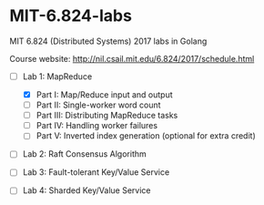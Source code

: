 # MIT-6.824-labs
MIT 6.824 (Distributed Systems) 2017 labs in Golang

Course website: http://nil.csail.mit.edu/6.824/2017/schedule.html

* [ ] Lab 1: MapReduce
	- [x] Part I: Map/Reduce input and output
	- [ ] Part II: Single-worker word count
	- [ ] Part III: Distributing MapReduce tasks
	- [ ] Part IV: Handling worker failures
	- [ ] Part V: Inverted index generation (optional for extra credit)

* [ ] Lab 2: Raft Consensus Algorithm

* [ ] Lab 3: Fault-tolerant Key/Value Service

* [ ] Lab 4: Sharded Key/Value Service
